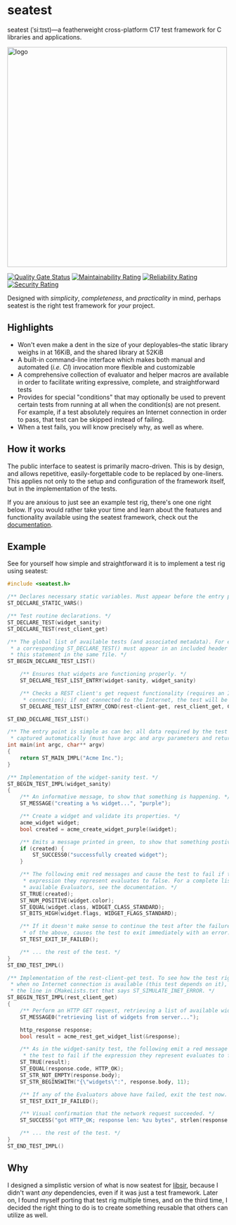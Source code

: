 # seatest

<!-- SPDX-License-Identifier: MIT -->
<!-- Copyright (c) 2023 Ryan M. Lederman <lederman@gmail.com> -->

seatest (ˈsiːtɪst)&mdash;a featherweight cross-platform C17 test framework for C libraries and applications.

<img src="https://rml.dev/pub/seatest-logo.png" alt="logo" width="500px" height="auto" />

[![Quality Gate Status](https://sonarcloud.io/api/project_badges/measure?project=aremmell_seatest&metric=alert_status)](https://sonarcloud.io/summary/new_code?id=aremmell_seatest)
[![Maintainability Rating](https://sonarcloud.io/api/project_badges/measure?project=aremmell_seatest&metric=sqale_rating)](https://sonarcloud.io/summary/new_code?id=aremmell_seatest)
[![Reliability Rating](https://sonarcloud.io/api/project_badges/measure?project=aremmell_seatest&metric=reliability_rating)](https://sonarcloud.io/summary/new_code?id=aremmell_seatest)
[![Security Rating](https://sonarcloud.io/api/project_badges/measure?project=aremmell_seatest&metric=security_rating)](https://sonarcloud.io/summary/new_code?id=aremmell_seatest)

Designed with *simplicity*, *completeness*, and *practicality* in mind, perhaps seatest is the right test framework for *your* project.

## Highlights

* Won't even make a dent in the size of your deployables–the static library weighs in at 16KiB, and the shared library at 52KiB
* A built-in command-line interface which makes both manual and automated (*i.e. CI*) invocation more flexible and customizable
* A comprehensive collection of evaluator and helper macros are available in order to facilitate writing expressive, complete, and straightforward tests
* Provides for special "conditions" that may optionally be used to prevent certain tests from running at all when the condition(s) are not present. For example, if a test absolutely requires an Internet connection in order to pass, that test can be skipped instead of failing.
* When a test fails, you will know precisely why, as well as where.

## How it works

The public interface to seatest is primarily macro-driven. This is by design, and allows repetitive, easily-forgettable code to be replaced by one-liners. This applies not only to the setup and configuration of the framework itself, but in the implementation of the tests.

If you are anxious to just see an example test rig, there's one one right below. If you would rather take your time and learn about the features and functionality available using the seatest framework, check out the [documentation](https://seatest.rml.dev/).

## Example

See for yourself how simple and straightforward it is to implement a test rig using seatest:

```c
#include <seatest.h>

/** Declares necessary static variables. Must appear before the entry point. */
ST_DECLARE_STATIC_VARS()

/** Test routine declarations. */
ST_DECLARE_TEST(widget_sanity)
ST_DECLARE_TEST(rest_client_get)

/** The global list of available tests (and associated metadata). For each entry,
 * a corresponding ST_DECLARE_TEST() must appear in an included header or above
 * this statement in the same file. */
ST_BEGIN_DECLARE_TEST_LIST()

    /** Ensures that widgets are functioning properly. */
    ST_DECLARE_TEST_LIST_ENTRY(widget-sanity, widget_sanity)

    /** Checks a REST client's get request functionality (requires an Internet
     * connection); if not connected to the Internet, the test will be skipped. */
    ST_DECLARE_TEST_LIST_ENTRY_COND(rest-client-get, rest_client_get, COND_INET)

ST_END_DECLARE_TEST_LIST()

/** The entry point is simple as can be: all data required by the test rig is
 * captured automatically (must have argc and argv parameters and return int). */
int main(int argc, char** argv)
{
    return ST_MAIN_IMPL("Acme Inc.");
}

/** Implementation of the widget-sanity test. */
ST_BEGIN_TEST_IMPL(widget_sanity)
{
    /** An informative message, to show that something is happening. */
    ST_MESSAGE("creating a %s widget...", "purple");

    /** Create a widget and validate its properties. */
    acme_widget widget;
    bool created = acme_create_widget_purple(&widget);

    /** Emits a message printed in green, to show that something postive happened. */
    if (created) {
        ST_SUCCESS0("successfully created widget");
    }

    /** The following emit red messages and cause the test to fail if the
     * expression they represent evaluates to false. For a complete list of
     * available Evaluators, see the documentation. */
    ST_TRUE(created);
    ST_NUM_POSITIVE(widget.color);
    ST_EQUAL(widget.class, WIDGET_CLASS_STANDARD);
    ST_BITS_HIGH(widget.flags, WIDGET_FLAGS_STANDARD);

    /** If it doesn't make sense to continue the test after the failure of any
     * of the above, causes the test to exit immediately with an error. */
    ST_TEST_EXIT_IF_FAILED();

    /** ... the rest of the test. */
}
ST_END_TEST_IMPL()

/** Implementation of the rest-client-get test. To see how the test rig behaves
 * when no Internet connection is available (this test depends on it), uncomment
 * the line in CMakeLists.txt that says ST_SIMULATE_INET_ERROR. */
ST_BEGIN_TEST_IMPL(rest_client_get)
{
    /** Perform an HTTP GET request, retrieving a list of available widgets.  */
    ST_MESSAGE0("retrieving list of widgets from server...");

    http_response response;
    bool result = acme_rest_get_widget_list(&response);

    /** As in the widget-sanity test, the following emit a red message and cause
     * the test to fail if the expression they represent evaluates to false. */
    ST_TRUE(result);
    ST_EQUAL(response.code, HTTP_OK);
    ST_STR_NOT_EMPTY(response.body);
    ST_STR_BEGINSWITH("{\"widgets\":", response.body, 11);

    /** If any of the Evaluators above have failed, exit the test now. */
    ST_TEST_EXIT_IF_FAILED();

    /** Visual confirmation that the network request succeeded. */
    ST_SUCCESS("got HTTP_OK; response len: %zu bytes", strlen(response.body));

    /** ... the rest of the test. */
}
ST_END_TEST_IMPL()
```

## Why
I designed a simplistic version of what is now seatest for [libsir](https://github.com/aremmell/libsir), because I didn't want *any* dependencies, even if it was just a test framework. Later on, I found myself porting that test rig multiple times, and on the third time, I decided the right thing to do is to create something reusable that others can utilize as well.
